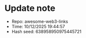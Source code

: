 ﻿# Update note
- Repo: awesome-web3-links
- Time: 10/12/2025 19:44:57
- Hash seed: 638958950975445721
